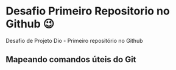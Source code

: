 # Desafio Primeiro Repositorio no Github 😉
Desafio de Projeto Dio - Primeiro repositório no Github

## Mapeando comandos úteis do Git
